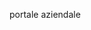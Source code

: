 <Token xmlns:xlink="http://www.w3.org/1999/xlink">portale aziendale</Token>

<!--HONumber=Mar16_HO1-->


